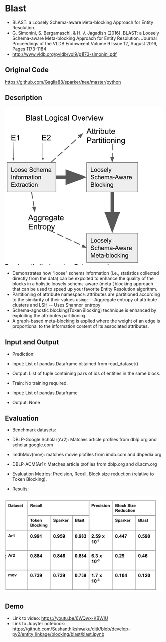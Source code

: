 # Blast
- BLAST: a Loosely Schema-aware Meta-blocking Approach for Entity Resolution.
- G. Simonini, S. Bergamaschi, & H. V. Jagadish (2016). BLAST: a Loosely Schema-aware Meta-blocking Approach for Entity Resolution. Journal Proceedings of the VLDB Endowment Volume 9 Issue 12, August 2016, Pages 1173-1184
- http://www.vldb.org/pvldb/vol9/p1173-simonini.pdf

## Original Code
https://github.com/Gaglia88/sparker/tree/master/python

## Description

<img src="./blast_arch.jpg"/> 

- Demonstrates how “loose” schema information (i.e., statistics collected directly from the data) can be exploited to enhance the quality of the blocks in a holistic loosely schema-aware (meta-)blocking approach that can be used to speed up your favorite Entity Resolution algorithm.
- Partitioning of attribute namespace: attributes are partitioned according to the similarity of their values using: 
-- Aggregate entropy of attribute clusters and LSH
-- Uses Shannon entropy
- Schema-agnostic blocking(Token Blocking) technique is enhanced by exploiting the attributes partitioning.
- A graph-based meta-blocking is applied where the weight of an edge is proportional to the information content of its associated attributes.

## Input and Output
- Prediction:
- Input: List of pandas.Dataframe obtained from read_dataset()
- Output: List of tuple containing pairs of ids of entities in the same block.

- Train: No training required.
- Input: List of pandas.Dataframe
- Output: None

## Evaluation
- Benchmark datasets:

- DBLP-Google Scholar(Ar2): Matches article profiles from dblp.org and scholar.google.com

- ImdbMov(mov): matches movie profiles from imdb.com and dbpedia.org

- DBLP-ACM(Ar1): Matches article profiles from dblp.org and dl.acm.org

- Evaluation Metrics:
	Precision, Recall, Block size reduction (relative to Token Blocking).

- Results:

<img src="./blast_results.jpg"/> 

## Demo
- Link to video: https://youtu.be/6WQwx-KBWIU
- Link to Jupyter notebook: https://github.com/SushanthIkshwaku/ditk/blob/develop-py2/entity_linkage/blocking/blast/blast.ipynb